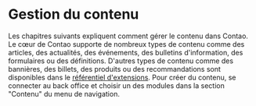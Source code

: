 # Gestion du contenu

Les chapitres suivants expliquent comment gérer le contenu dans Contao. Le cœur
de Contao supporte de nombreux types de contenu comme des articles, des
actualités, des événements, des bulletins d'information, des formulaires ou des
définitions. D'autres types de contenu comme des bannières, des billets, des
produits ou des recommandations sont disponibles dans le [référentiel
d'extensions][1]. Pour créer du contenu, se connecter au back office et choisir
un des modules dans la section "Contenu" du menu de navigation.


[1]: https://contao.org/en/extension-list.html
